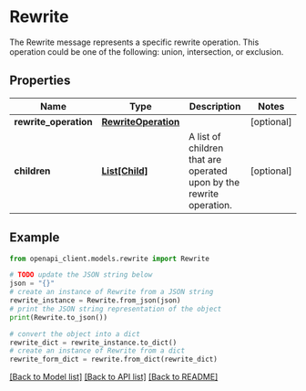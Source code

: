 # Rewrite

The Rewrite message represents a specific rewrite operation. This operation could be one of the following: union, intersection, or exclusion.

## Properties

Name | Type | Description | Notes
------------ | ------------- | ------------- | -------------
**rewrite_operation** | [**RewriteOperation**](RewriteOperation.md) |  | [optional] 
**children** | [**List[Child]**](Child.md) | A list of children that are operated upon by the rewrite operation. | [optional] 

## Example

```python
from openapi_client.models.rewrite import Rewrite

# TODO update the JSON string below
json = "{}"
# create an instance of Rewrite from a JSON string
rewrite_instance = Rewrite.from_json(json)
# print the JSON string representation of the object
print(Rewrite.to_json())

# convert the object into a dict
rewrite_dict = rewrite_instance.to_dict()
# create an instance of Rewrite from a dict
rewrite_form_dict = rewrite.from_dict(rewrite_dict)
```
[[Back to Model list]](../README.md#documentation-for-models) [[Back to API list]](../README.md#documentation-for-api-endpoints) [[Back to README]](../README.md)



